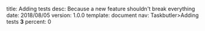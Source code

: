 title:      Adding tests
desc:       Because a new feature shouldn't break everything
date:       2018/08/05
version:    1.0.0
template:   document
nav:        Taskbutler>Adding tests __3__
percent:    0



